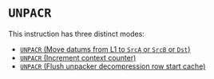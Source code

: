 # `UNPACR`

This instruction has three distinct modes:
* [`UNPACR` (Move datums from L1 to `SrcA` or `SrcB` or `Dst`)](UNPACR_Regular.md)
* [`UNPACR` (Increment context counter)](UNPACR_IncrementContextCounter.md)
* [`UNPACR` (Flush unpacker decompression row start cache)](UNPACR_FlushCache.md)
